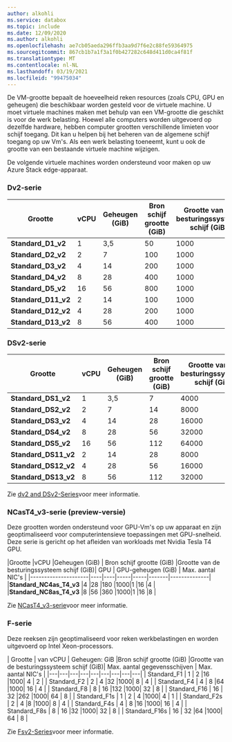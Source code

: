 ```yaml
---
author: alkohli
ms.service: databox
ms.topic: include
ms.date: 12/09/2020
ms.author: alkohli
ms.openlocfilehash: ae7cb05aeda296ffb3aa9d7f6e2c88fe59364975
ms.sourcegitcommit: 867cb1b7a1f3a1f0b427282c648d411d0ca4f81f
ms.translationtype: MT
ms.contentlocale: nl-NL
ms.lasthandoff: 03/19/2021
ms.locfileid: "99475034"
---
```

De VM-grootte bepaalt de hoeveelheid reken resources (zoals CPU, GPU en geheugen) die beschikbaar worden gesteld voor de virtuele machine. U moet virtuele machines maken met behulp van een VM-grootte die geschikt is voor de werk belasting. Hoewel alle computers worden uitgevoerd op dezelfde hardware, hebben computer grootten verschillende limieten voor schijf toegang. Dit kan u helpen bij het beheren van de algemene schijf toegang op uw Vm's. Als een werk belasting toeneemt, kunt u ook de grootte van een bestaande virtuele machine wijzigen.

De volgende virtuele machines worden ondersteund voor maken op uw Azure Stack edge-apparaat.

### <a name="dv2-series"></a>Dv2-serie
|Grootte     |vCPU     |Geheugen (GiB) | Bron schijf grootte (GiB)  | Grootte van de besturingssysteem schijf (GiB) | Max. aantal gegevensschijven | Max. aantal NIC's |
|-------------------|----|----|-----|----|------|------------|
|**Standard_D1_v2** |1   |3,5 |50   |1000| 4    |2 |
|**Standard_D2_v2** |2   |7   |100  |1000| 8    |4 |
|**Standard_D3_v2** |4   |14  |200  |1000| 16  |4 |
|**Standard_D4_v2** |8   |28  |400  |1000| 32  |8 |
|**Standard_D5_v2** |16  |56  |800  |1000| 64  |8 |
|**Standard_D11_v2** |2   |14  |100  |1000| 8     |2 |
|**Standard_D12_v2** |4   |28  |200  |1000| 16   |4 |
|**Standard_D13_v2** |8   |56  |400  |1000| 32  |8 |

### <a name="dsv2-series"></a>DSv2-serie
|Grootte     |vCPU     |Geheugen (GiB) |  Bron schijf grootte (GiB)  | Grootte van de besturingssysteem schijf (GiB) | Max. aantal gegevensschijven| Max. aantal NIC's |
|--------------------|----|----|----|-----|------|-------------|
|**Standard_DS1_v2** |1   |3,5 |7  |4000  |1000 |4  |2 |
|**Standard_DS2_v2** |2   |7   |14 |8000  |1000 |8  |4 |
|**Standard_DS3_v2** |4   |14  |28 |16000 |1000 |16 |4 |
|**Standard_DS4_v2** |8   |28  |56 |32000 |1000 |32 |8 |
|**Standard_DS5_v2** |16  |56  |112|64000 |1000 |64 |8 |
|**Standard_DS11_v2**|2   |14  |28 |8000  |1000 |4  |2 |
|**Standard_DS12_v2**|4   |28  |56 |16000 |1000 |8  |4 |
|**Standard_DS13_v2**|8   |56  |112|32000 |1000 |16 |8 |


Zie [dv2 and DSv2-Series](../articles/virtual-machines/dv2-dsv2-series.md#dv2-series)voor meer informatie.

### <a name="ncast4_v3-series-preview"></a>NCasT4_v3-serie (preview-versie)

Deze grootten worden ondersteund voor GPU-Vm's op uw apparaat en zijn geoptimaliseerd voor computerintensieve toepassingen met GPU-snelheid. Deze serie is gericht op het afleiden van workloads met Nvidia Tesla T4 GPU. 

|Grootte     |vCPU     |Geheugen (GiB) | Bron schijf grootte (GiB)  |Grootte van de besturingssysteem schijf (GiB)| GPU | GPU-geheugen (GiB) | Max. aantal NIC's |
|---------------------|----|----|-----|-----|-------|--------------|
|**Standard_NC4as_T4_v3** |4   |28  |180   |1000|1 |16   |4 |
|**Standard_NC8as_T4_v3** |8   |56  |360   |1000|1 |16  |8 |

Zie [NCasT4_v3-serie](../articles/virtual-machines/nct4-v3-series.md)voor meer informatie.

### <a name="f-series"></a>F-serie

Deze reeksen zijn geoptimaliseerd voor reken werkbelastingen en worden uitgevoerd op Intel Xeon-processors. 

| Grootte | van vCPU | Geheugen: GiB |Bron schijf grootte (GiB) |Grootte van de besturingssysteem schijf (GiB)|  Max. aantal gegevensschijven | Max. aantal NIC's |
|---|---|---|---|---|---|---|---|---|
| Standard_F1  | 1  | 2   |16      |1000| 4  |  2 |
| Standard_F2 | 2  | 4 |32      |1000| 8  |  4 |
| Standard_F4  | 4  | 8 |64   |1000| 16 |  4 |
| Standard_F8 | 8 | 16  |132    |1000| 32 |  8 |
| Standard_F16 | 16 | 32  |262   |1000| 64 |  8 |
| Standard_F1s | 1 | 2  | 4  |1000| 4 | 1 |
| Standard_F2s | 2 | 4 |8   |1000| 8 | 4 |
| Standard_F4s | 4 | 8 |16 |1000| 16 |  4 |
| Standard_F8s | 8 | 16 |32 |1000| 32 |  8 |
| Standard_F16s | 16 | 32 |64 |1000| 64 |  8 |

Zie [Fsv2-Series](../articles/virtual-machines/fsv2-series.md)voor meer informatie.

